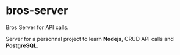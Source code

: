 # bros-server
Bros Server for API calls.

Server for a personnal project to learn <b>Nodejs</b>, CRUD API calls and <b>PostgreSQL</b>.
